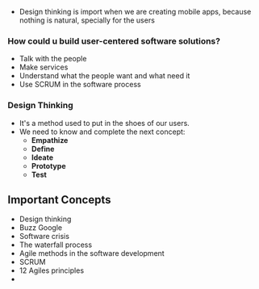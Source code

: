 
* Design thinking is import when we are creating mobile apps, because nothing is natural, specially for the users

### How could u build user-centered software solutions?

* Talk with the people
* Make services
* Understand what the people want and what need it
* Use SCRUM in the software process

### Design Thinking

* It's a method used to put in the shoes of our users.
* We need to know and complete the next concept:
	* **Empathize**
	* **Define**
	* **Ideate**
	* **Prototype**
	* **Test**


## Important Concepts

* Design thinking
* Buzz Google
* Software crisis
* The waterfall process
* Agile methods in the software development
* SCRUM
* 12 Agiles principles
* 